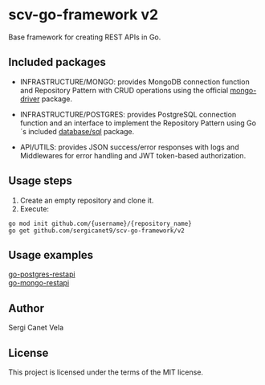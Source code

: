 # scv-go-framework v2

Base framework for creating REST APIs in Go.

## Included packages
- INFRASTRUCTURE/MONGO: provides MongoDB connection function and Repository Pattern with CRUD operations using the official [mongo-driver](https://github.com/mongodb/mongo-go-driver) package.
- INFRASTRUCTURE/POSTGRES: provides PostgreSQL connection function and an interface to implement the Repository Pattern using Go´s included [database/sql](http://go-database-sql.org) package.

- API/UTILS: provides JSON success/error responses with logs and Middlewares for error handling and JWT token-based authorization.

## Usage steps
1. Create an empty repository and clone it.
2. Execute:
```
go mod init github.com/{username}/{repository_name}
go get github.com/sergicanet9/scv-go-framework/v2
```

## Usage examples
[go-postgres-restapi](https://github.com/sergicanet9/go-postgres-restapi)
<br />
[go-mongo-restapi](https://github.com/sergicanet9/go-mongo-restapi)

## Author
Sergi Canet Vela

## License
This project is licensed under the terms of the MIT license.
